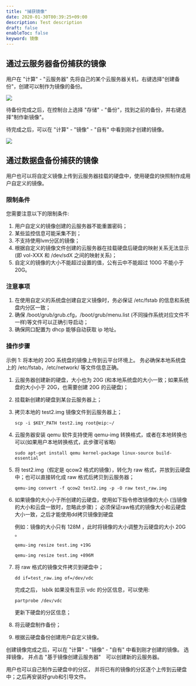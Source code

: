 ```yaml
---
title: "捕获镜像"
date: 2020-01-30T00:39:25+09:00
description: Test description
draft: false
enableToc: false
keyword: 镜像
---
```



## 通过云服务器备份捕获的镜像
用户在 "计算" - "云服务器" 先将自己的某个云服务器关机，右键选择"创建备份"，创建可以制作为镜像的备份。 

![](../../_images/create_instance_snapshot.png)

待备份完成之后，在控制台上选择 "存储" - "备份"，找到之前的备份，并右键选择"制作新镜像"。 

待完成之后，可以在 "计算" - "镜像" - "自有" 中看到刚才创建的镜像。

![](/compute/vm/intro/_images/user_defined_image.png)


## 通过数据盘备份捕获的镜像

用户也可以将自定义镜像上传到云服务器挂载的硬盘中，使用硬盘的快照制作成用户自定义的镜像。

### 限制条件
您需要注意以下的限制条件:
1. 用户自定义的镜像创建的云服务器不能重置密码；
2. 某些监控信息可能采集不到；
3. 不支持使用lvm分区的镜像；
4. 根据自定义的镜像文件创建的云服务器在挂载硬盘后硬盘的映射关系无法显示(即 vol-XXX 和 /dev/sdX 之间的映射关系)；
5. 自定义的镜像的大小不能超过设置的值，公有云中不能超过 100G 不能小于 20G。 

### 注意事项
1. 在使用自定义的系统盘创建自定义镜像时，务必保证 /etc/fstab 的信息和系统盘内分区一致；
2. 确保 /boot/grub/grub.cfg，/boot/grub/menu.list (不同操作系统对应文件不一样)等文件可以正确引导启动；
3. 确保网口配置为 dhcp 能够自动获取 ip 地址。 


### 操作步骤
示例 1: 将本地的 20G 系统盘的镜像上传到云平台环境上。 务必确保本地系统盘上的 /etc/fstab，/etc/network/ 等文件信息正确。

1. 云服务器创建新的硬盘，大小也为 20G (和本地系统盘的大小一致；如果系统盘的大小小于 20G，也需要创建 20G 的云硬盘)；

2. 挂载新创建的硬盘到某台云服务器上；

3. 拷贝本地的 test2.img 镜像文件到云服务器上；

    ```scp -i $KEY_PATH test2.img root@eip:~/```

4. 云服务器安装 qemu 软件支持使用 qemu-img 转换格式，或者在本地转换也可以(如果用户本地转换格式，此步骤可省略)

    ```sudo apt-get install qemu kernel-package linux-source build-essential```

5. 将 test2.img（假定是 qcow2 格式的镜像），转化为 raw 格式，并放到云硬盘中；也可以直接转化成 raw 格式后拷贝到云服务器；

    ```qemu-img convert -f qcow2 test2.img -p -O raw test_raw.img```

6. 如果镜像的大小小于所创建的云硬盘，使用如下指令修改镜像的大小 (当镜像的大小和云盘一致时，忽略此步骤)；
必须保证raw格式的镜像大小和云硬盘大小一致，之后才能使用dd拷贝镜像到硬盘

    例如：镜像的大小只有 128M ，此时将镜像的大小调整为云硬盘的大小 20G 。 

    ```qemu-img resize test.img +19G```

    ```qemu-img resize test.img +896M```

7. 将 raw 格式的镜像文件拷贝到硬盘中；

    ```dd if=test_raw.img of=/dev/vdc```

    完成之后， lsblk 如果没有显示 vdc 的分区信息，可以使用:

    ```partprobe /dev/vdc```

    更新下硬盘的分区信息；

8. 将云硬盘制作备份；

9. 根据云硬盘备份创建用户自定义镜像。 

创建镜像完成之后，可以在 "计算" - "镜像" - "自有" 中看到刚才创建的镜像。 选择镜像， 并点击 "基于镜像创建云服务器"　可以创建新的云服务器。 


用户也可以自己制作云硬盘中的分区， 并将已有的镜像的分区逐个上传到云硬盘中；之后再安装好grub和引导文件。

